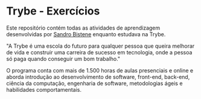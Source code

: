 # Trybe - Exercícios


Este repositório contém todas as atividades de aprendizagem desenvolvidas por [Sandro Bistene](https://www.linkedin.com/in/sandro-bistene-a27125201/) enquanto estudava na Trybe.

"A Trybe é uma escola do futuro para qualquer pessoa que queira melhorar de vida e construir uma carreira de sucesso em tecnologia, onde a pessoa só paga quando conseguir um bom trabalho."

O programa conta com mais de 1.500 horas de aulas presenciais e online e aborda introdução ao desenvolvimento de software, front-end, back-end, ciência da computação, engenharia de software, metodologias ágeis e habilidades comportamentais.

